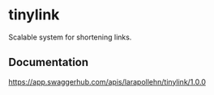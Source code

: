 # tinylink

Scalable system for shortening links.

## Documentation

https://app.swaggerhub.com/apis/larapollehn/tinylink/1.0.0
